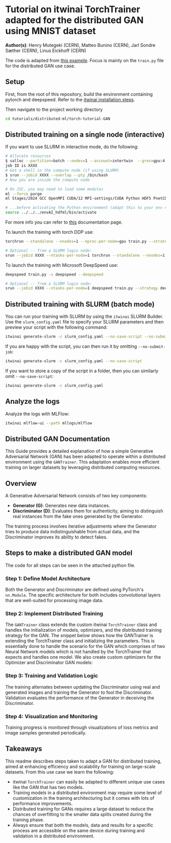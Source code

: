 # Tutorial on itwinai TorchTrainer adapted for the distributed GAN using MNIST dataset

**Author(s)**: Henry Mutegeki (CERN), Matteo Bunino (CERN), Jarl Sondre Sæther (CERN), Linus Eickhoff (CERN)

The code is adapted from
[this example](https://github.com/pytorch/examples/blob/main/mnist/main.py). Focus is mainly on the `train.py`
file for the distributed GAN use case.

## Setup

First, from the root of this repository, build the environment containing
pytorch and deepspeed.
Refer to the [itwinai installation steps](https://itwinai.readthedocs.io/latest/getting-started/getting_started_with_itwinai.html#install-itwinai).

Then navigate to the project working directory

```bash
cd tutorials/distributed-ml/torch-tutorial-GAN
```

## Distributed training on a single node (interactive)

If you want to use SLURM in interactive mode, do the following:

```bash
# Allocate resources
$ salloc --partition=batch --nodes=1 --account=intertwin  --gres=gpu:4 --time=1:59:00
job ID is XXXX
# Get a shell in the compute node (if using SLURM)
$ srun --jobid XXXX --overlap --pty /bin/bash 
# Now you are inside the compute node

# On JSC, you may need to load some modules
ml --force purge
ml Stages/2024 GCC OpenMPI CUDA/12 MPI-settings/CUDA Python HDF5 PnetCDF libaio mpi4py

# ...before activating the Python environment (adapt this to your env name/path)
source ../../../envAI_hdfml/bin/activate
```

For more info you can refer to
[this](https://itwinai.readthedocs.io/latest/getting-started/slurm.html#interactive-shell-on-a-compute-node)
documentation page.

To launch the training with torch DDP use:

```bash
torchrun --standalone --nnodes=1 --nproc-per-node=gpu train.py --strategy ddp

# Optional -- from a SLURM login node:
srun --jobid XXXX --ntasks-per-node=1 torchrun --standalone --nnodes=1 --nproc-per-node=gpu train.py --strategy ddp
```

To launch the training with Microsoft DeepSpeed use:

```bash
deepspeed train.py -s deepspeed --deepspeed

# Optional -- from a SLURM login node:
srun --jobid XXXX --ntasks-per-node=1 deepspeed train.py --strategy deepspeed
```

## Distributed training with SLURM (batch mode)

You can run your training with SLURM by using the `itwinai` SLURM Builder. Use the
`slurm_config.yaml` file to specify your SLURM parameters and then preview your script
with the following command:

```bash
itwinai generate-slurm -c slurm_config.yaml --no-save-script --no-submit-job
```

If you are happy with the script, you can then run it by omitting `--no-submit-job`:

```bash
itwinai generate-slurm -c slurm_config.yaml --no-save-script
```

If you want to store a copy of the script in a folder, then you can similarly omit
`--no-save-script`:

```bash
itwinai generate-slurm -c slurm_config.yaml
```

## Analyze the logs

Analyze the logs with MLFlow:

```bash
itwinai mlflow-ui --path mllogs/mlflow
```

## Distributed GAN Documentation

This Guide provides a detailed explanation of how a simple Generative Adversarial Network (GAN)
has been adapted to operate within a distributed environment using the `GANTrainer`. This
adaptation enables more efficient training on larger datasets by leveraging distributed
computing resources.

## Overview

A Generative Adversarial Network consists of two key components:

- **Generator (G)**: Generates new data instances.
- **Discriminator (D)**: Evaluates them for authenticity, aiming to distinguish real instances
from the fake ones generated by the Generator.

The training process involves iterative adjustments where the Generator tries to produce data
indistinguishable from actual data, and the Discriminator improves its ability to detect fakes.

## Steps to make a distributed GAN model

The code for all steps can be seen in the attached python file.

### Step 1: Define Model Architecture

Both the Generator and Discriminator are defined using PyTorch's `nn.Module`. The specific
architecture for both includes convolutional layers that are well-suited for processing image
data.

### Step 2: Implement Distributed Training

The `GANTrainer` class extends the custom itwinai `TorchTrainer` class and handles the
initialization of models, optimizers, and the distributed training strategy for the GAN. The
snippet below shows how the GANTrainer is extending the TorchTrainer class and initializing the
parameters. This is essentially done to handle the scenario for the GAN which comprises of two
Neural Network models which is not handled by the TorchTrainer that expects and handles one
model. We also create custom optimizers for the Optimizer and Discriminator GAN models:

### Step 3: Training and Validation Logic

The training alternates between updating the Discriminator using real and generated images and
training the Generator to fool the Discriminator. Validation evaluates the performance of the
Generator in deceiving the Discriminator.

### Step 4: Visualization and Monitoring

Training progress is monitored through visualizations of loss metrics and image samples
generated periodically.

## Takeaways

This readme describes steps taken to adapt a GAN for distributed training, aimed at enhancing
efficiency and scalability for training on large-scale datasets. From this use case we learn
the following:

- itwinai `TorchTrainer` can easily be adapted to different unique use cases like the GAN that
  has two models.
- Training models in a distributed environment may require some level of customization in the
training architecturing but it comes with lots of performance improvements.
- Distributed training for GANs requires a large dataset to reduce the chances of overfitting
to the smaller data splits created during the training phase.
- Always ensure that both the models, data and results for a specific process are accessible on
the same device during training and validation in a distributed environment.
